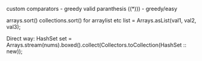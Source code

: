 custom comparators - greedy 
valid paranthesis ((*))) - greedy/easy





arrays.sort()
collections.sort() for arraylist etc
list = Arrays.asList(val1, val2, val3); 


Direct way:
HashSet<Integer> set = Arrays.stream(nums).boxed().collect(Collectors.toCollection(HashSet :: new));
